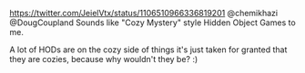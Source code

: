 https://twitter.com/JeielVtx/status/1106510966336819201 @chemikhazi @DougCoupland Sounds like "Cozy Mystery" style Hidden Object Games to me.

A lot of HODs are on the cozy side of things it's just taken for granted that they are cozies, because why wouldn't they be? :)